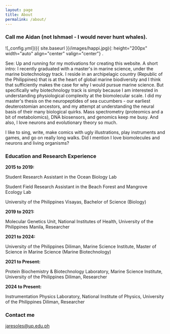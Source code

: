 ```yaml
---
layout: page
title: About
permalink: /about/
---
```

### Call me Aidan (not Ishmael - I would never hunt whales).

  ![_config.yml]({{ site.baseurl }}/images/happi.jpg){: height="200px" width="auto" align="center" valign="center"} .

<p align="justify">
 
See: Up and running for my motivations for creating this website. A short intro: I recently graduated with a master's in marine science, under the marine biotechnology track. I reside in an archipelagic country (Republic of the Philippines) that is at the heart of global marine biodiversity and I think that sufficiently makes the case for why I would pursue marine science. But specifically why biotechnology track is simply because I am interested in understanding physiological complexity at the biomolecular scale. I did my master's thesis on the neuropeptides of sea cucumbers - our earliest deuterostomian ancestors, and my attempt at understanding the neural basis of their many biological quirks. Mass spectrometry (proteomics and a bit of metabolomics), DNA biosensors, and genomics keep me busy. And also, I love neurons and evolutionary theory so much.

</p>

<p align="justify">
 
I like to sing, write, make comics with ugly illustrations, play instruments and games, and go on really long walks. Did I mention I love biomolecules and neurons and living organisms? 
 
</p>

### Education and Research Experience
  
<span class="bolded"><strong>2015 to 2019:</strong></span>

<p align="justify">

</p>
Student Research Assistant in the Ocean Biology Lab

Student Field Research Assistant in the Beach Forest and Mangrove Ecology Lab

University of the Philippines Visayas, Bachelor of Science (Biology)

<span class="bolded"><strong>2019 to 2021:</strong></span>

<p align="justify">

Molecular Genetics Unit, National Institutes of Health, University of the Philippines Manila, Researcher

</p>

<span class="bolded"><strong>2021 to 2024:</strong></span>

<p align="justify">

University of the Philippines Diliman, Marine Science Institute, Master of Science in Marine Science (Marine Biotechnology)

</p>
   
<span class="bolded"><strong>2021 to Present:</strong></span>

<p align="justify">

Protein Biochemistry & Biotechnology Laboratory, Marine Science Institute, University of the Philippines Diliman, Researcher

</p>

<span class="bolded"><strong>2024 to Present:</strong></span>

<p align="justify">

Instrumentation Physics Laboratory, National Institute of Physics, University of the Philippines Diliman, Researcher


</p>
 
### Contact me

[jaresoles@up.edu.ph](mailto:jaresoles@up.edu.ph)
